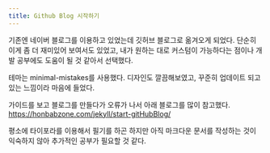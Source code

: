 ```yaml
---
title: Github Blog 시작하기
---
```


기존엔 네이버 블로그를 이용하고 있었는데 깃허브 블로그로 옮겨오게 되었다.
단순히 이게 좀 더 재미있어 보여서도 있었고, 내가 원하는 대로 커스텀이 가능하다는 점이나 개발 공부에도 도움이 될 것 같아서 선택했다.

테마는 minimal-mistakes를 사용했다.
디자인도 깔끔해보였고, 꾸준히 업데이트 되고 있는 느낌이라 마음에 들었다.

가이드를 보고 블로그를 만들다가 오류가 나서 아래 블로그를 많이 참고했다.
https://honbabzone.com/jekyll/start-gitHubBlog/

평소에 타이포라를 이용해서 필기를 하곤 하지만 아직 마크다운 문서를 작성하는 것이 익숙하지 않아 추가적인 공부가 필요할 것 같다.

